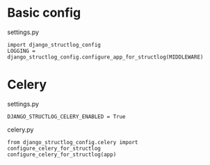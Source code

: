 # Basic config

settings.py

```
import django_structlog_config
LOGGING = django_structlog_config.configure_app_for_structlog(MIDDLEWARE)
```

# Celery

settings.py

```
DJANGO_STRUCTLOG_CELERY_ENABLED = True
```

celery.py

```
from django_structlog_config.celery import configure_celery_for_structlog
configure_celery_for_structlog(app)
```

